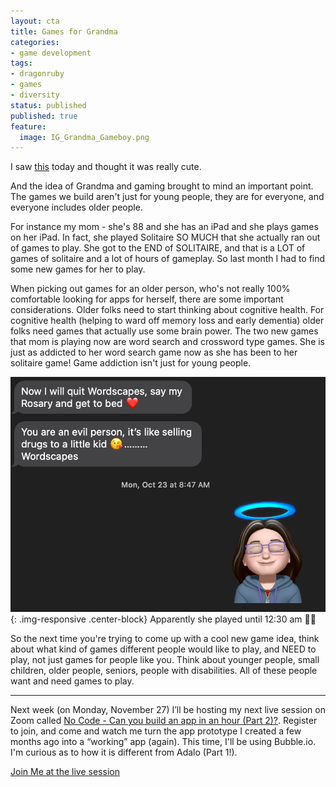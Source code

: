 ```yaml
---
layout: cta
title: Games for Grandma
categories:
- game development
tags:
- dragonruby
- games
- diversity
status: published
published: true
feature:
  image: IG_Grandma_Gameboy.png
---
```

I saw [this](https://www.instagram.com/p/CzTzAqHA7OW/) today and thought it was really cute.

And the idea of Grandma and gaming brought to mind an important point. The games we build aren't just for young people, they are for everyone, and everyone includes older people.

For instance my mom - she's 88 and she has an iPad and she plays games on her iPad. In fact, she played Solitaire SO MUCH that she actually ran out of games to play. She got to the END of SOLITAIRE, and that is a LOT of games of solitaire and a lot of hours of gameplay. So last month I had to find some new games for her to play.

When picking out games for an older person, who's not really 100% comfortable looking for apps for herself, there are some important considerations. Older folks need to start thinking about cognitive health. For cognitive health (helping to ward off memory loss and early dementia) older folks need games that actually use some brain power. The two new games that mom is playing now are word search and crossword type games. She is just as addicted to her word search game now as she has been to her solitaire game! Game addiction isn't just for young people.

![Conversation - Mom: Now I will quit Wordscapes and get to bed. You are an evil person, it's like selling drugs to a little kid. Me: Memoji Angel Halo](/img/original/gaming_for_grandma.png "Screenshot of Messages convo with my mom"){: .img-responsive .center-block}
Apparently she played until 12:30 am 🤷‍♀️

So the next time you're trying to come up with a cool new game idea, think about what kind of games different people would like to play, and NEED to play, not just games for people like you. Think about younger people, small children, older people, seniors, people with disabilities. All of these people want and need games to play.
<hr/>

Next week (on Monday, November 27) I’ll be hosting my next live session on Zoom called [No Code - Can you build an app in an hour (Part 2)?](https://us02web.zoom.us/meeting/register/tZcode6rrj0tHd24sDC_0g3Uwxeb2JtSvWcv). Register to join, and come and watch me turn the app prototype I created a few months ago into a “working” app (again). This time, I'll be using Bubble.io. I'm curious as to how it is different from Adalo (Part 1!).

<div class="row">
    <div class="col-lg-12 text-center">
        <a class="btn btn-xl" href="https://us02web.zoom.us/meeting/register/tZcode6rrj0tHd24sDC_0g3Uwxeb2JtSvWcv" >Join Me at the live session</a>
    </div>
</div>
